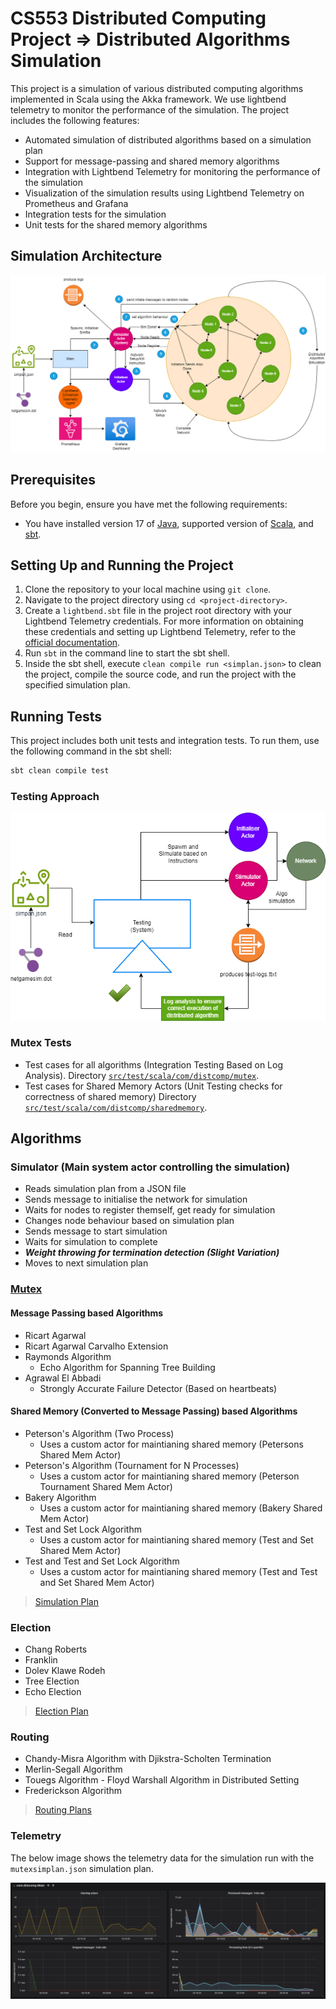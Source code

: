 # CS553 Distributed Computing Project => Distributed Algorithms Simulation

This project is a simulation of various distributed computing algorithms implemented in Scala using the Akka framework. We use lightbend telemetry to monitor the performance of the simulation. The project includes the following features:
- Automated simulation of distributed algorithms based on a simulation plan
- Support for message-passing and shared memory algorithms
- Integration with Lightbend Telemetry for monitoring the performance of the simulation
- Visualization of the simulation results using Lightbend Telemetry on Prometheus and Grafana
- Integration tests for the simulation
- Unit tests for the shared memory algorithms

## Simulation Architecture

![Simulation Architecture](docs/assets/553sysarch.png)

## Prerequisites

Before you begin, ensure you have met the following requirements:
- You have installed version 17 of [Java](https://www.oracle.com/java/technologies/javase-jdk17-downloads.html), supported version of  [Scala](https://www.scala-lang.org/download/), and [sbt](https://www.scala-sbt.org/download.html).


## Setting Up and Running the Project

1. Clone the repository to your local machine using `git clone`.
2. Navigate to the project directory using `cd <project-directory>`.
3. Create a `lightbend.sbt` file in the project root directory with your Lightbend Telemetry credentials. For more information on obtaining these credentials and setting up Lightbend Telemetry, refer to the [official documentation](https://developer.lightbend.com/docs/telemetry/current/setup/cinnamon-agent-sbt.html).
4. Run `sbt` in the command line to start the sbt shell.
5. Inside the sbt shell, execute `clean compile run <simplan.json>` to clean the project, compile the source code, and run the project with the specified simulation plan.

## Running Tests

This project includes both unit tests and integration tests. To run them, use the following command in the sbt shell:

```bash
sbt clean compile test
```

### Testing Approach

![Testing Architecture](docs/assets/553testarch.png)

### Mutex Tests

- Test cases for all algorithms (Integration Testing Based on Log Analysis). Directory [`src/test/scala/com/distcomp/mutex`](src/test/scala/com/distcomp/mutex).
- Test cases for Shared Memory Actors (Unit Testing checks for correctness of shared memory) Directory [`src/test/scala/com/distcomp/sharedmemory`](src/test/scala/com/distcomp/sharedmemory).

## Algorithms

### Simulator (Main system actor controlling the simulation)

- Reads simulation plan from a JSON file
- Sends message to initialise the network for simulation
- Waits for nodes to register themself, get ready for simulation
- Changes node behaviour based on simulation plan
- Sends message to start simulation
- Waits for simulation to complete
- ***Weight throwing for termination detection (Slight Variation)***
- Moves to next simulation plan

### [Mutex](./docs/MutexAlgorithms.md)

#### Message Passing based Algorithms

- Ricart Agarwal
- Ricart Agarwal Carvalho Extension
- Raymonds Algorithm
  - Echo Algorithm for Spanning Tree Building 
- Agrawal El Abbadi
  - Strongly Accurate Failure Detector (Based on heartbeats)  

#### Shared Memory (Converted to Message Passing) based Algorithms

- Peterson's Algorithm (Two Process)
  - Uses a custom actor for maintianing shared memory (Petersons Shared Mem Actor)
- Peterson's Algorithm (Tournament for N Processes)
  - Uses a custom actor for maintianing shared memory (Peterson Tournament Shared Mem Actor)
- Bakery Algorithm
  - Uses a custom actor for maintianing shared memory (Bakery Shared Mem Actor)
- Test and Set Lock Algorithm
  - Uses a custom actor for maintianing shared memory (Test and Set Shared Mem Actor)
- Test and Test and Set Lock Algorithm
  - Uses a custom actor for maintianing shared memory (Test and Test and Set Shared Mem Actor)  

> [Simulation Plan](./mutexsimplan.json)

### Election
- Chang Roberts 
- Franklin 
- Dolev Klawe Rodeh
- Tree Election
- Echo Election

> [Election Plan](./electionSimPlan.json)


### Routing
- Chandy-Misra Algorithm with Djikstra-Scholten Termination
- Merlin-Segall Algorithm 
- Touegs Algorithm - Floyd Warshall Algorithm in Distributed Setting
- Frederickson Algorithm

> [Routing Plans](./routingsimplan.json)


### Telemetry 

The below image shows the telemetry data for the simulation run with the `mutexsimplan.json` simulation plan.

![Mutex Telemetry](docs/assets/mutexsimplanrun.png)

